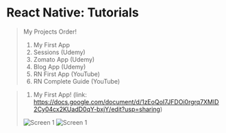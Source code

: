 # React Native: Tutorials
> My Projects Order!
> 1. My First App
> 2. Sessions (Udemy)
> 3. Zomato App (Udemy)
> 4. Blog App (Udemy)
> 5. RN First App (YouTube)
> 6. RN Complete Guide (YouTube) 

> 1) My First App! (link: https://docs.google.com/document/d/1zEoQoI7JFDOi0rgrq7XMID2Cy04cx2KUadD0qY-bxjY/edit?usp=sharing)
>
> ![Screen 1](https://github.com/iamnadhu/react-native/blob/master/screenshot/1.png)
> ![Screen 1](https://github.com/iamnadhu/react-native/blob/master/screenshot/2.png)